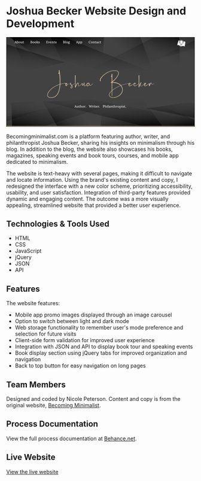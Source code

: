 # Joshua Becker Website Design and Development

[![Joshua Becker written in white script on a black geometric background.](https://github.com/git-niko/joshua-becker2.0/blob/e7d020e0678aebaa1cadc507a09565e5c26e2676/git-promo.png)](https://github.com/git-niko/joshua-becker2.0)

Becomingminimalist.com is a platform featuring author, writer, and philanthropist Joshua Becker, sharing his insights on minimalism through his blog. In addition to the blog, the website also showcases his books, magazines, speaking events and book tours, courses, and mobile app dedicated to minimalism. 

The website is text-heavy with several pages, making it difficult to navigate and locate information. Using the brand's existing content and copy, I redesigned the interface with a new color scheme, prioritizing accessibility, usability, and user satisfaction. Integration of third-party features provided dynamic and engaging content. The outcome was a more visually appealing, streamlined website that provided a better user experience.

## Technologies & Tools Used

- HTML
- CSS
- JavaScript
- jQuery
- JSON
- API

## Features

The website features:

- Mobile app promo images displayed through an image carousel
- Option to switch between light and dark mode
- Web storage functionality to remember user's mode preference and selection for future visits
- Client-side form validation for improved user experience
- Integration with JSON and API to display book tour and speaking events
- Book display section using jQuery tabs for improved organization and navigation
- Back to top button for easy navigation on long pages

## Team Members

Designed and coded by Nicole Peterson. Content and copy is from the original website, [Becoming Minimalist](https://www.becomingminimalist.com/).

## Process Documentation

View the full process documentation at [Behance.net](https://www.behance.net/gallery/157952941/Single-page-fixed-width-website).

## Live Website

[View the live website](https://git-niko.github.io/joshua-becker2.0/)
